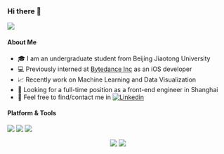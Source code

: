 ### Hi there 👋

![](https://komarev.com/ghpvc/?username=Hephaest&color=lightgrey&style=flat-square&label=Views)

#### About Me

- 🎓 I am an undergraduate student from Beijing Jiaotong University
- 💻 Previously interned at [Bytedance Inc](https://github.com/bytedance) as an iOS developer
- 📈 Recently work on Machine Learning and Data Visualization
- 👀 Looking for a full-time position as a front-end engineer in Shanghai
- 👏 Feel free to find/contact me in [![Linkedin](https://img.shields.io/badge/-LinkedIn-blue?style=flat-square&logo=Linkedin&logoColor=white)](https://www.linkedin.com/in/miao-cai-72437a186)

#### Platform & Tools
[![](https://img.shields.io/badge/macOS-Catalina-d0d1d4?style=flat-square&logo=Apple)](<[https://](https://www.apple.com/macos/catalina/)>)
[![](https://img.shields.io/badge/Ubuntu-16.04%20LTS-E95420?style=flat-square&logo=Ubuntu)](https://ubuntu.com/)
[![](https://img.shields.io/badge/IDE-Visual%20Studio%20Code-blue?style=flat-square&logo=Visual-Studio-Code)](https://code.visualstudio.com/)

<p align="center">
  <img src ="https://github-readme-stats.vercel.app/api?username=Hephaest&hide=issues&count_private=true&hide_border=true">
  <img src ="https://github-readme-stats.vercel.app/api/top-langs/?username=Hephaest&layout=compact&hide_border=true&langs_count=10&hide=jupyter%20notebook,html,css,digital%20command%20language&hide_border=true">
</p>
